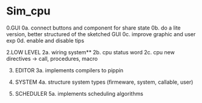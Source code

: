# Sim_cpu

0.GUI
  0a. connect buttons and component for share state
  0b. do a lite version, better structured of the sketched GUI
  0c. improve graphic and user exp
  0d. enable and disable tips

2.LOW LEVEL
  2a. wiring system**
  2b. cpu status word
  2c. cpu new directives -> call, procedures, macro
  
3. EDITOR
  3a. implements compilers <lenguage> to pippin
  
4. SYSTEM
  4a. structure system types (firmeware, system, callable, user)
  
5. SCHEDULER
  5a. implements scheduling algorithms
